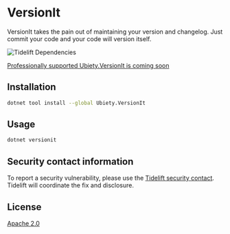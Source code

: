 # VersionIt

VersionIt takes the pain out of maintaining your version and changelog. Just commit your code and your code will version itself.

![Tidelift Dependencies](https://tidelift.com/badges/github/ubiety/Ubiety.VersionIt)

[Professionally supported Ubiety.VersionIt is coming soon](https://tidelift.com/subscription/pkg/nuget-ubiety-versionit?utm_source=nuget-ubiety-versionit&utm_medium=referral&utm_campaign=readme)

## Installation

```bash
dotnet tool install --global Ubiety.VersionIt
```

## Usage

```bash
dotnet versionit
```

## Security contact information

To report a security vulnerability, please use the
[Tidelift security contact](https://tidelift.com/security).
Tidelift will coordinate the fix and disclosure.

## License

[Apache 2.0](https://choosealicense.com/licenses/apache-2.0/)

